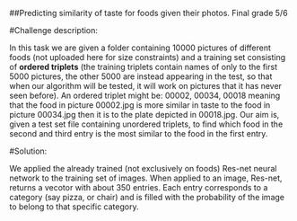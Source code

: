##Predicting similarity of taste for foods given their photos. Final grade 5/6

#Challenge description:

In this task we are given a folder containing 10000 pictures of different foods (not uploaded here for size constraints) and a training set consisting of **ordered triplets** (the training triplets contain names of only to the first 5000 pictures, the other 5000 are instead appearing in the test, so that when our algorithm will be tested, it will work on pictures that it has never seen before). An ordered triplet might be: 00002, 00034, 00018 meaning that the food in picture 00002.jpg is more similar in taste to the food in picture 00034.jpg then it is to the plate depicted in 00018.jpg. Our aim is, given a test set file containing unordered triplets, to find which food in the second and third entry is the most similar to the food in the first entry.

#Solution:

We applied the already trained (not exclusively on foods) Res-net neural network to the training set of images. When applied to an image, Res-net, returns a vecotor with about 350 entries. Each entry corresponds to a category (say pizza, or chair) and is filled with the probability of the image to belong to that specific category.
